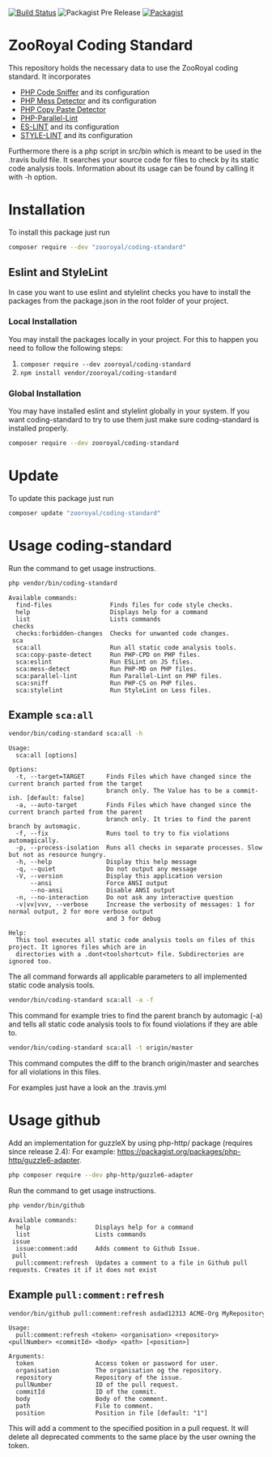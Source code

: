 
[![Build Status](https://img.shields.io/travis/ZooRoyal/coding-standard/master.svg?longCache=true&style=for-the-badge)](https://travis-ci.org/ZooRoyal/coding-standard) ![Packagist Pre Release](https://img.shields.io/packagist/v/ZooRoyal/coding-standard.svg?longCache=true&style=for-the-badge)
 [![Packagist](https://img.shields.io/packagist/l/ZooRoyal/coding-standard.svg?longCache=true&style=for-the-badge)]()


# ZooRoyal Coding Standard

This repository holds the necessary data to use the ZooRoyal coding standard. It incorporates
* [PHP Code Sniffer](https://github.com/squizlabs/PHP_CodeSniffer) and its configuration
* [PHP Mess Detector](https://github.com/phpmd/phpmd) and its configuration
* [PHP Copy Paste Detector](https://github.com/sebastianbergmann/phpcpd)
* [PHP-Parallel-Lint](https://github.com/JakubOnderka/PHP-Parallel-Lint)
* [ES-LINT](https://github.com/eslint/eslint) and its configuration
* [STYLE-LINT](https://github.com/stylelint/stylelint) and its configuration

Furthermore there is a php script in src/bin which is meant to be used in the .travis build file. It searches your source code for files to check by its static code analysis tools. Information about its usage can be found by calling it with -h option.

# Installation

To install this package just run

```bash
composer require --dev "zooroyal/coding-standard"
```

## Eslint and StyleLint

In case you want to use eslint and stylelint checks you have to install the packages from the package.json in the root folder of your project.

### Local Installation

You may install the packages locally in your project. For this to happen you need to follow the following  steps:

1. `composer require --dev zooroyal/coding-standard`
2. `npm install vendor/zooroyal/coding-standard`

### Global Installation

You may have installed eslint and stylelint globally in your system. If you want coding-standard to try to use them
 just make sure coding-standard is installed properly.

```bash
composer require --dev zooroyal/coding-standard
```

# Update

To update this package just run

```bash
composer update "zooroyal/coding-standard"
```

# Usage coding-standard

Run the command to get usage instructions. 
```bash
php vendor/bin/coding-standard
```
```
Available commands:
  find-files                Finds files for code style checks.
  help                      Displays help for a command
  list                      Lists commands
 checks
  checks:forbidden-changes  Checks for unwanted code changes.
 sca
  sca:all                   Run all static code analysis tools.
  sca:copy-paste-detect     Run PHP-CPD on PHP files.
  sca:eslint                Run ESLint on JS files.
  sca:mess-detect           Run PHP-MD on PHP files.
  sca:parallel-lint         Run Parallel-Lint on PHP files.
  sca:sniff                 Run PHP-CS on PHP files.
  sca:stylelint             Run StyleLint on Less files.
```

## Example `sca:all`

```bash
vendor/bin/coding-standard sca:all -h
```
```
Usage:
  sca:all [options]

Options:
  -t, --target=TARGET      Finds Files which have changed since the current branch parted from the target 
                           branch only. The Value has to be a commit-ish. [default: false]
  -a, --auto-target        Finds Files which have changed since the current branch parted from the parent 
                           branch only. It tries to find the parent branch by automagic.
  -f, --fix                Runs tool to try to fix violations automagically.
  -p, --process-isolation  Runs all checks in separate processes. Slow but not as resource hungry.
  -h, --help               Display this help message
  -q, --quiet              Do not output any message
  -V, --version            Display this application version
      --ansi               Force ANSI output
      --no-ansi            Disable ANSI output
  -n, --no-interaction     Do not ask any interactive question
  -v|vv|vvv, --verbose     Increase the verbosity of messages: 1 for normal output, 2 for more verbose output 
                           and 3 for debug

Help:
  This tool executes all static code analysis tools on files of this project. It ignores files which are in 
  directories with a .dont<toolshortcut> file. Subdirectories are ignored too.
```

The all command forwards all applicable parameters to all implemented static code analysis tools.

```bash
vendor/bin/coding-standard sca:all -a -f
```

This command for example tries to find the parent branch by automagic (-a) and tells all static code analysis 
tools to fix found violations if they are able to.

```bash
vendor/bin/coding-standard sca:all -t origin/master
```

This command computes the diff to the branch origin/master and searches for all violations in this files.

For examples just have a look an the .travis.yml

# Usage github

Add an implementation for guzzleX by using php-http/ package (requires since release 2.4): 
For example: https://packagist.org/packages/php-http/guzzle6-adapter.

```bash
php composer require --dev php-http/guzzle6-adapter
```


Run the command to get usage instructions. 
```bash
php vendor/bin/github
```
```
Available commands:
  help                  Displays help for a command
  list                  Lists commands
 issue
  issue:comment:add     Adds comment to Github Issue.
 pull
  pull:comment:refresh  Updates a comment to a file in Github pull requests. Creates it if it does not exist
```

## Example `pull:comment:refresh`

```bash
vendor/bin/github pull:comment:refresh asdad12313 ACME-Org MyRepository 12341 as123asd "Hey Guys" "./myFile.txt" 1
```

```
Usage:
  pull:comment:refresh <token> <organisation> <repository> <pullNumber> <commitId> <body> <path> [<position>]

Arguments:
  token                 Access token or password for user.
  organisation          The organisation og the repository.
  repository            Repository of the issue.
  pullNumber            ID of the pull request.
  commitId              ID of the commit.
  body                  Body of the comment.
  path                  File to comment.
  position              Position in file [default: "1"]
```

This will add a comment to the specified position in a pull request. It will delete all deprecated comments to the same 
place by the user owning the token.
